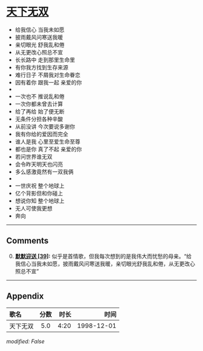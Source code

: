 # [天下无双](https://music.163.com/song?id=67734)

* 给我信心 当我未如愿
* 披雨戴风问寒送我暖
* 亲切眼光 舒我乱和倦
* 从无更改心照总不宣
* 长长路中 走到那里生命里
* 有你我方找到生存来源
* 难行日子 不屑我对生命眷恋
* 因有着你 跟我一起 亲爱的你
* 
* 一次也不 推说乱和倦
* 一次你都未曾去计算
* 给了再给 始了便无断
* 无条件分担各种辛酸
* 从前没讲 今次要说多谢你
* 我有你给的爱因而完全
* 谁人是我 心里至爱生命至尊
* 都也是你 真了不起 亲爱的你
* 若问世界谁无双
* 会令昨天明天也闪亮
* 多么感激竟然有一双我俩
* 
* 一世庆祝 整个地球上
* 亿个背影但和你碰上
* 想说你知 整个地球上
* 无人可使我更想
* 奔向


---

## Comments
0. **[默默迎送 \[39\]](https://music.163.com/#/user/home?id=2540707):** 似乎是首情歌，但我每次想到的是我伟大而忧愁的母亲。“给我信心当我未如愿，披雨戴风问寒送我暖，亲切眼光舒我乱和倦，从无更改心照总不宣”



---

## Appendix

|歌名|分数|时长|时间|
|:---|:---:|---:|---:|
|天下无双|5.0|4:20|1998-12-01

*modified: False*